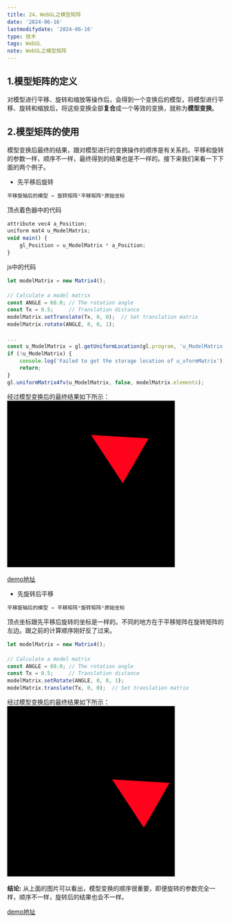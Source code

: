 ```yaml
---
title: 24、WebGL之模型矩阵
date: '2024-06-16'
lastmodifydate: '2024-06-16'
type: 技术
tags: WebGL
note: WebGL之模型矩阵
---
```


## 1.模型矩阵的定义

对模型进行平移、旋转和缩放等操作后，会得到一个变换后的模型，将模型进行平移、旋转和缩放后，将这些变换全部**复合**成一个等效的变换，就称为**模型变换**。
## 2.模型矩阵的使用
模型变换后最终的结果，跟对模型进行的变换操作的顺序是有关系的。平移和旋转的参数一样，顺序不一样，最终得到的结果也是不一样的。接下来我们来看一下下面的两个例子。
+ 先平移后旋转
```js
平移旋轴后的模型 = 旋转矩阵*平移矩阵*原始坐标
```
顶点着色器中的代码
```js
attribute vec4 a_Position;
uniform mat4 u_ModelMatrix;
void main() {
    gl_Position = u_ModelMatrix * a_Position;
}
```
js中的代码
```js
let modelMatrix = new Matrix4();

// Calculate a model matrix
const ANGLE = 60.0; // The rotation angle
const Tx = 0.5;     // Translation distance
modelMatrix.setTranslate(Tx, 0, 0);  // Set translation matrix
modelMatrix.rotate(ANGLE, 0, 0, 1); 

...
const u_ModelMatrix = gl.getUniformLocation(gl.program, 'u_ModelMatrix');
if (!u_ModelMatrix) {
    console.log('Failed to get the storage location of u_xformMatrix');
    return;
}
gl.uniformMatrix4fv(u_ModelMatrix, false, modelMatrix.elements);
```

经过模型变换后的最终结果如下所示：
<img src='../../images/webgl/平移后旋转.png'>

[demo地址](https://github.com/tangjie-93/WebGL/blob/main/%E8%B7%9F%E7%9D%80%E5%AE%98%E7%BD%91%E5%AD%A6WebGL%2BWebGL%E7%BC%96%E7%A8%8B%E6%8C%87%E5%8D%97/%E6%97%8B%E8%BD%AC%E5%B9%B3%E7%A7%BB%E5%92%8C%E6%97%8B%E8%BD%AC/demo/%E5%B9%B3%E7%A7%BB%E5%90%8E%E5%86%8D%E6%97%8B%E8%BD%AC.html)

+ 先旋转后平移
```js
平移旋轴后的模型 = 平移矩阵*旋转矩阵*原始坐标
```
顶点坐标跟先平移后旋转的坐标是一样的。不同的地方在于平移矩阵在旋转矩阵的左边。跟之前的计算顺序刚好反了过来。
```js
let modelMatrix = new Matrix4();

// Calculate a model matrix
const ANGLE = 60.0; // The rotation angle
const Tx = 0.5;     // Translation distance
modelMatrix.setRotate(ANGLE, 0, 0, 1); 
modelMatrix.translate(Tx, 0, 0);  // Set translation matrix

```
经过模型变换后的最终结果如下所示：
<img src='../../images/webgl/旋转后平移.png'>

**结论:** 从上面的图片可以看出，模型变换的顺序很重要，即便旋转的参数完全一样，顺序不一样，旋转后的结果也会不一样。

[demo地址](https://github.com/tangjie-93/WebGL/blob/main/%E8%B7%9F%E7%9D%80%E5%AE%98%E7%BD%91%E5%AD%A6WebGL%2BWebGL%E7%BC%96%E7%A8%8B%E6%8C%87%E5%8D%97/%E6%97%8B%E8%BD%AC%E5%B9%B3%E7%A7%BB%E5%92%8C%E6%97%8B%E8%BD%AC/demo/%E6%97%8B%E8%BD%AC%E5%90%8E%E5%86%8D%E5%B9%B3%E7%A7%BB.html)

<Valine></Valine>